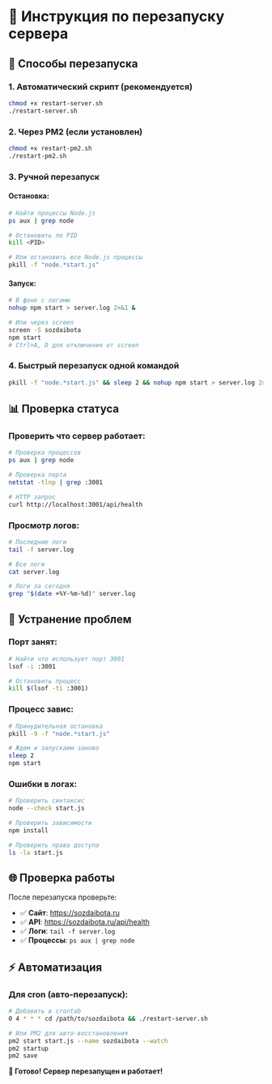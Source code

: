 # 🔄 Инструкция по перезапуску сервера

## 🚀 Способы перезапуска

### 1. Автоматический скрипт (рекомендуется)
```bash
chmod +x restart-server.sh
./restart-server.sh
```

### 2. Через PM2 (если установлен)
```bash
chmod +x restart-pm2.sh
./restart-pm2.sh
```

### 3. Ручной перезапуск

#### Остановка:
```bash
# Найти процессы Node.js
ps aux | grep node

# Остановить по PID
kill <PID>

# Или остановить все Node.js процессы
pkill -f "node.*start.js"
```

#### Запуск:
```bash
# В фоне с логами
nohup npm start > server.log 2>&1 &

# Или через screen
screen -S sozdaibota
npm start
# Ctrl+A, D для отключения от screen
```

### 4. Быстрый перезапуск одной командой
```bash
pkill -f "node.*start.js" && sleep 2 && nohup npm start > server.log 2>&1 &
```

## 📊 Проверка статуса

### Проверить что сервер работает:
```bash
# Проверка процессов
ps aux | grep node

# Проверка порта
netstat -tlnp | grep :3001

# HTTP запрос
curl http://localhost:3001/api/health
```

### Просмотр логов:
```bash
# Последние логи
tail -f server.log

# Все логи
cat server.log

# Логи за сегодня
grep "$(date +%Y-%m-%d)" server.log
```

## 🔧 Устранение проблем

### Порт занят:
```bash
# Найти что использует порт 3001
lsof -i :3001

# Остановить процесс
kill $(lsof -ti :3001)
```

### Процесс завис:
```bash
# Принудительная остановка
pkill -9 -f "node.*start.js"

# Ждем и запускаем заново
sleep 2
npm start
```

### Ошибки в логах:
```bash
# Проверить синтаксис
node --check start.js

# Проверить зависимости
npm install

# Проверить права доступа
ls -la start.js
```

## 🌐 Проверка работы

После перезапуска проверьте:

- ✅ **Сайт**: https://sozdaibota.ru
- ✅ **API**: https://sozdaibota.ru/api/health  
- ✅ **Логи**: `tail -f server.log`
- ✅ **Процессы**: `ps aux | grep node`

## ⚡ Автоматизация

### Для cron (авто-перезапуск):
```bash
# Добавить в crontab
0 4 * * * cd /path/to/sozdaibota && ./restart-server.sh

# Или PM2 для авто-восстановления
pm2 start start.js --name sozdaibota --watch
pm2 startup
pm2 save
```

**🎯 Готово! Сервер перезапущен и работает!** 